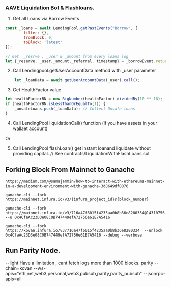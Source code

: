 ### AAVE Liquidation Bot & Flashloans.

1. Get all Loans via Borrow Events
```javascript
const _loans = await LendingPool.getPastEvents("Borrow", {
        filter: {},
        fromBlock: 0,
        toBlock: 'latest'
});

// Get  _resrve , _user & _amount from every loans log
let {_reserve, _user,_amount,_referral, timestamp} = _borrowEvent.returnValues;
```
2. Call Lendingpool.getUserAccountData method with _user parameter

```javascript 
    let _loanData = await getUserAccountData(_user).call(); 
```

3. Get HealthFactor value
```javascript 
let healthFactorBN = new BigNumber(healthFactor).dividedBy(10 ** 18); 
if (healthFactorBN.isLessThanOrEqualTo(1)) {
    _unsafeLoans.push(_loanData); // Collect Unsafe loans 
}
```
4. Call LendingPool liquidationCall() function (if you have assets in your wallaet account)

Or

5. Call LendingPool flashLoan() get instant loanand liquidate without providing capital. // See contracts/LiquidationWithFlashLoans.sol




## Forking Block From Mainnet to Ganache 

```
https://medium.com/@samajammin/how-to-interact-with-ethereums-mainnet-in-a-development-environment-with-ganache-3d8649df0876

ganache-cli --fork https://mainnet.infura.io/v3/{infura_project_id}@{block_number}

ganache-cli --fork https://mainnet.infura.io/v3/716a47f6015f4235aa0b8b36e8280334@14310756  --u 0x4CfaAc23D3e08C0B747449efA72756e61E7A5416

ganache-cli --fork https://kovan.infura.io/v3/716a47f6015f4235aa0b8b36e8280334  --unlock 0x4CfaAc23D3e08C0B747449efA72756e61E7A5416 --debug --verbose

```
## Run Parity Node.
--light  Have a limitation , cant fetch logs more than 1000 blocks.
parity --chain=kovan --ws-apis="eth,net,web3,personal,web3,pubsub,parity,parity_pubsub" --jsonrpc-apis=all
